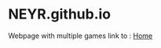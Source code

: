 # NEYR.github.io
Webpage with multiple games
link to :
[Home](https://neyr-io.github.io/NEYR.github.io/Home_Page/index.html)

